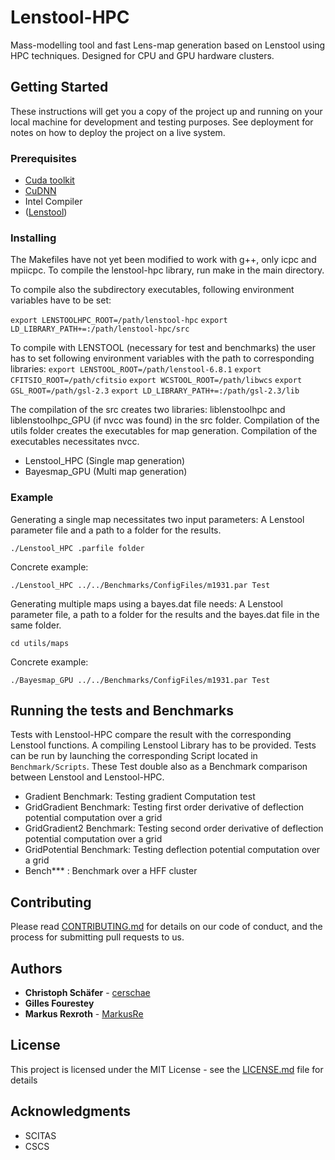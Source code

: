 # Lenstool-HPC

Mass-modelling tool and fast Lens-map generation based on Lenstool using HPC techniques. 
Designed for CPU and GPU hardware clusters.

## Getting Started

These instructions will get you a copy of the project up and running on your local machine 
for development and testing purposes. See deployment for notes on how to deploy the project 
on a live system.

### Prerequisites

* [Cuda toolkit](https://developer.nvidia.com/cuda-toolkit)
* [CuDNN](https://developer.nvidia.com/cudnn)
* Intel Compiler
* ([Lenstool](https://projets.lam.fr/projects/lenstool/wiki))


### Installing

The Makefiles have not yet been modified to work with g++, only icpc and mpiicpc. To compile 
the lenstool-hpc library, run make in the main directory. 

To compile also the subdirectory executables, following environment variables have to be set:

``export LENSTOOLHPC_ROOT=/path/lenstool-hpc``
``export LD_LIBRARY_PATH+=:/path/lenstool-hpc/src``

To compile with LENSTOOL (necessary for test and benchmarks) the user has to set following 
environment variables with the path to corresponding libraries:
``export LENSTOOL_ROOT=/path/lenstool-6.8.1``
``export CFITSIO_ROOT=/path/cfitsio``
``export WCSTOOL_ROOT=/path/libwcs``
``export GSL_ROOT=/path/gsl-2.3``
``export LD_LIBRARY_PATH+=:/path/gsl-2.3/lib``

The compilation of the src creates two libraries: liblenstoolhpc and liblenstoolhpc_GPU (if 
nvcc was found) in the src folder. Compilation of the utils folder creates the executables 
for map generation. Compilation of the executables necessitates nvcc.

* Lenstool_HPC (Single map generation)
* Bayesmap_GPU (Multi map generation)





### Example

Generating a single map necessitates two input parameters: A Lenstool parameter file and a 
path to a folder for the results.

```
./Lenstool_HPC .parfile folder
```

Concrete example:

```
./Lenstool_HPC ../../Benchmarks/ConfigFiles/m1931.par Test
```
Generating multiple maps using a bayes.dat file needs: A Lenstool parameter file, a path to
 a folder for the results and the bayes.dat file in the same folder.

```
cd utils/maps
```

Concrete example:

```
./Bayesmap_GPU ../../Benchmarks/ConfigFiles/m1931.par Test
```

## Running the tests and Benchmarks

Tests with Lenstool-HPC compare the result with the corresponding Lenstool functions. A 
compiling Lenstool Library has to be provided. Tests can be run by launching the corresponding 
Script located in ``Benchmark/Scripts``. These Test double also as a Benchmark comparison between 
Lenstool and Lenstool-HPC.

* Gradient Benchmark: Testing gradient Computation test
* GridGradient Benchmark: Testing first order derivative of deflection potential computation over a grid 
* GridGradient2 Benchmark: Testing second order derivative of deflection potential computation over a grid 
* GridPotential Benchmark: Testing deflection potential computation over a grid 
* Bench*** : Benchmark over a HFF cluster


## Contributing

Please read [CONTRIBUTING.md](https://gist.github.com/PurpleBooth/b24679402957c63ec426) for details 
on our code of conduct, and the process for submitting pull requests to us.


## Authors

* **Christoph Schäfer** - [cerschae](https://github.com/cerschae)
* **Gilles Fourestey** 
* **Markus Rexroth** - [MarkusRe](https://github.com/MarkusRe)

## License

This project is licensed under the MIT License - see the [LICENSE.md](LICENSE.md) file for details

## Acknowledgments

* SCITAS
* CSCS
